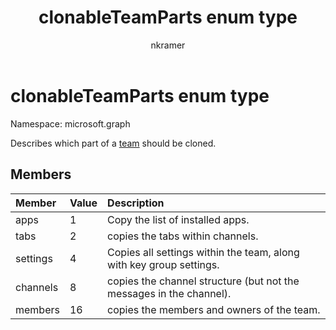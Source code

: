 ﻿---
title: "clonableTeamParts enum type"
description: "Describes which part of a team should be cloned. "
localization_priority: Normal
author: "nkramer"
ms.prod: ""
doc_type: enumPageType
---

# clonableTeamParts enum type

Namespace: microsoft.graph

Describes which part of a [team](../resources/team.md) should be cloned.

## Members

| Member   | Value | Description                                                         |
| :------- | :---- | :------------------------------------------------------------------ |
| apps     | 1     | Copy the list of installed apps.                                    |
| tabs     | 2     | copies the tabs within channels.                                    |
| settings | 4     | Copies all settings within the team, along with key group settings. |
| channels | 8     | copies the channel structure (but not the messages in the channel). |
| members  | 16    | copies the members and owners of the team.                          |
